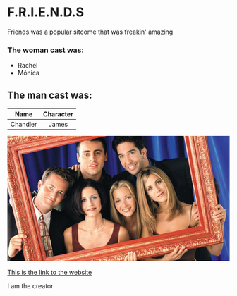 # F.R.I.E.N.D.S
 Friends was a popular sitcome that was freakin' amazing
### The woman cast was:
* Rachel    
* Mónica

## The man cast was:

| Name   | Character |
|:------:|:---------:|
|Chandler| James     |


![Image of the cast](photos/friends.jpg "Nice")

[This is the link to the website](https://www.warnerbros.com/tv/friends)

I
am
the 
creator


